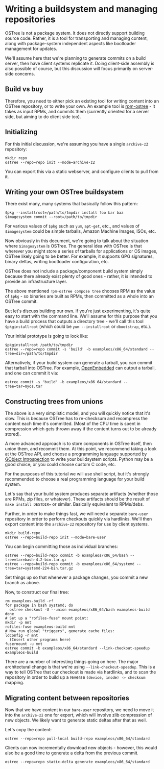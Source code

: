 # Writing a buildsystem and managing repositories

OSTree is not a package system.  It does not directly support building
source code.  Rather, it is a tool for transporting and managing
content, along with package-system independent aspects like bootloader
management for updates.

We'll assume here that we're planning to generate commits on a build
server, then have client systems replicate it.  Doing client-side
assembly is also possible of course, but this discussion will focus
primarily on server-side concerns.

## Build vs buy

Therefore, you need to either pick an existing tool for writing
content into an OSTree repository, or to write your own.  An example
tool is [rpm-ostree](https://github.com/projectatomic/rpm-ostree) - it
takes as input RPMs, and commits them (currently oriented for a server
side, but aiming to do client side too).

## Initializing

For this initial discussion, we're assuming you have a single
`archive-z2` repository:

```
mkdir repo
ostree --repo=repo init --mode=archive-z2
```

You can export this via a static webserver, and configure clients to
pull from it.

## Writing your own OSTree buildsystem

There exist many, many systems that basically follow this pattern:

```
$pkg --installroot=/path/to/tmpdir install foo bar baz
$imagesystem commit --root=/path/to/tmpdir
```

For various values of `$pkg` such as `yum`, `apt-get`, etc., and
values of `$imagesystem` could be simple tarballs, Amazon Machine
Images, ISOs, etc.

Now obviously in this document, we're going to talk about the
situation where `$imagesystem` is OSTree.  The general idea with
OSTree is that wherever you might store a series of tarballs for
applications or OS images, OSTree likely going to be better.  For
example, it supports GPG signatures, binary deltas, writing bootloader
configuration, etc.

OSTree does not include a package/component build system simply
because there already exist plenty of good ones - rather, it is
intended to provide an infrastructure layer.

The above mentioned `rpm-ostree compose tree` chooses RPM as the value
of `$pkg` - so binaries are built as RPMs, then committed as a whole
into an OSTree commit.

But let's discuss building our own.  If you're just experimenting,
it's quite easy to start with the command line.  We'll assume for this
purpose that you have a build process that outputs a directory tree -
we'll call this tool `$pkginstallroot` (which could be `yum
--installroot` or `dbootstrap`, etc.).

Your initial prototype is going to look like:

```
$pkginstallroot /path/to/tmpdir
ostree --repo=repo commit -s 'build' -b exampleos/x86_64/standard --tree=dir=/path/to/tmpdir
```

Alternatively, if your build system can generate a tarball, you can
commit that tarball into OSTree.  For example,
[OpenEmbedded](http://www.openembedded.org/) can output a tarball, and
one can commit it via:

```
ostree commit -s 'build' -b exampleos/x86_64/standard --tree=tar=myos.tar
```

## Constructing trees from unions

The above is a very simplistic model, and you will quickly notice that
it's slow.  This is because OSTree has to re-checksum and recompress
the content each time it's committed.  (Most of the CPU time is spent
in compression which gets thrown away if the content turns out to be
already stored).

A more advanced approach is to store components in OSTree itself, then
union them, and recommit them.  At this point, we recommend taking a
look at the OSTree API, and choose a programming language supported by
[GObject Introspection](https://wiki.gnome.org/Projects/GObjectIntrospection)
to write your buildsystem scripts.  Python may be a good choice, or
you could choose custom C code, etc.

For the purposes of this tutorial we will use shell script, but it's
strongly recommended to choose a real programming language for your
build system.

Let's say that your build system produces separate artifacts (whether
those are RPMs, zip files, or whatever).  These artifacts should be
the result of `make install DESTDIR=` or similar.  Basically
equivalent to RPMs/debs.

Further, in order to make things fast, we will need a separate
`bare-user` repository in order to perform checkouts quickly via
hardlinks.  We'll then export content into the `archive-z2` repository
for use by client systems.

```
mkdir build-repo
ostree --repo=build-repo init --mode=bare-user
```

You can begin committing those as individual branches:

```
ostree --repo=build-repo commit -b exampleos/x86_64/bash --tree=tar=bash-4.2-bin.tar.gz
ostree --repo=build-repo commit -b exampleos/x86_64/systemd --tree=tar=systemd-224-bin.tar.gz
```

Set things up so that whenever a package changes, you commit a new branch as
above.

Now, to construct our final tree:

```
rm exampleos-build -rf
for package in bash systemd; do
  ostree checkout -U --union exampleos/x86_64/bash exampleos-build
done
# Set up a "rofiles-fuse" mount point:
mkdir -p mnt
rofiles-fuse exampleos-build mnt
# Now run global "triggers", generate cache files:
ldconfig -r mnt
  (Insert other programs here)
fusermount -u mnt
ostree commit -b exampleos/x86_64/standard --link-checkout-speedup exampleos-build
```

There are a number of interesting things going on here.  The major
architectural change is that we're using `--link-checkout-speedup`.
This is a way to tell OSTree that our checkout is made via hardlinks,
and to scan the repository in order to build up a reverse `(device,
inode) -> checksum` mapping.

## Migrating content between repositories

Now that we have content in our `bare-user` repository, we need to
move it into the `archive-z2` one for export, which will involve zlib
compression of new objects.  We likely want to generate static deltas
after that as well.

Let's copy the content:

```
ostree --repo=repo pull-local build-repo exampleos/x86_64/standard
```

Clients can now incrementally download new objects - however, this
would also be a good time to generate a delta from the previous
commit.

```
ostree --repo=repo static-delta generate exampleos/x86_64/standard
```
